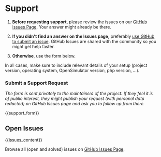 # Support

1. **Before requesting support**, please review the issues on our [GitHub Issues Page](https://github.com/magicoli/opensim-helpers/issues?q=is%3Aissue). Your answer might already be there.

2. **If you didn't find an answer on the Issues page**, preferably [use GitHub to submit an issue](https://github.com/{{github_user}}/{{repo}}/issues/new). GitHub Issues are shared with the community so you might get help faster.

3. **Otherwise**, use the form below.

In all cases, make sure to include relevant details of your setup (project version, operating system, OpenSimulator version, php version, ...).

### Submit a Support Request

_The form is sent privately to the maintainers of the project. If they feel it is of public interest, they might publish your request (with personal data redacted) on GitHub Issues page and ask you to follow up from there._

{{support_form}}

## Open Issues

{{issues_content}}

Browse all (open and solved) issues on [GitHub Issues Page](https://github.com/magicoli/opensim-helpers/issues?q=is%3Aissue).
